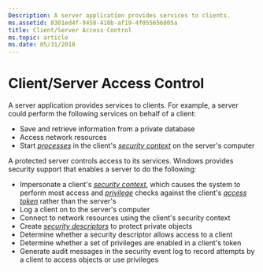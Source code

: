 ```yaml
---
Description: A server application provides services to clients.
ms.assetid: 8301ed4f-9458-410b-af19-4f055656005a
title: Client/Server Access Control
ms.topic: article
ms.date: 05/31/2018
---
```


# Client/Server Access Control

A server application provides services to clients. For example, a server could perform the following services on behalf of a client:

-   Save and retrieve information from a private database
-   Access network resources
-   Start [*processes*](/windows/desktop/SecGloss/p-gly) in the client's [*security context*](/windows/desktop/SecGloss/s-gly) on the server's computer

A protected server controls access to its services. Windows provides security support that enables a server to do the following:

-   Impersonate a client's [*security context*](/windows/desktop/SecGloss/s-gly), which causes the system to perform most access and [*privilege*](/windows/desktop/SecGloss/p-gly) checks against the client's [*access token*](/windows/desktop/SecGloss/a-gly) rather than the server's
-   Log a client on to the server's computer
-   Connect to network resources using the client's security context
-   Create [*security descriptors*](/windows/desktop/SecGloss/s-gly) to protect private objects
-   Determine whether a security descriptor allows access to a client
-   Determine whether a set of privileges are enabled in a client's token
-   Generate audit messages in the security event log to record attempts by a client to access objects or use privileges

 

 